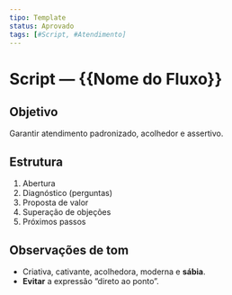 ```yaml
---
tipo: Template
status: Aprovado
tags: [#Script, #Atendimento]
---
```


# Script — {{Nome do Fluxo}}

## Objetivo
Garantir atendimento padronizado, acolhedor e assertivo.

## Estrutura
1) Abertura  
2) Diagnóstico (perguntas)  
3) Proposta de valor  
4) Superação de objeções  
5) Próximos passos

## Observações de tom
- Criativa, cativante, acolhedora, moderna e **sábia**.  
- **Evitar** a expressão “direto ao ponto”.
